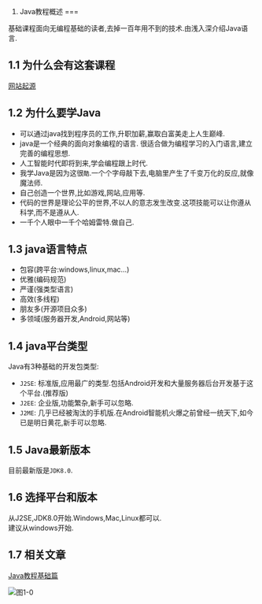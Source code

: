 1. Java教程概述
===

<div class="jumbotron">
<p>基础课程面向无编程基础的读者,去掉一百年用不到的技术.由浅入深介绍Java语言.<br>  
</div>

1.1 为什么会有这套课程
---
[网站起源](http://localhost/about.html)

1.2 为什么要学Java
---
* 可以通过java找到程序员的工作,升职加薪,赢取白富美走上人生巅峰.  
* java是一个经典的面向对象编程的语言. 很适合做为编程学习的入门语言,建立完善的编程思想.   
* 人工智能时代即将到来,学会编程跟上时代.   
* 我学Java是因为这很`酷`.一个个字母敲下去,电脑里产生了千变万化的反应,就像魔法师.  
* 自己创造一个世界,比如游戏,网站,应用等.   
* 代码的世界是理论公平的世界,不以人的意志发生改变.这项技能可以让你遵从科学,而不是遵从人.  
* 一千个人眼中一千个哈姆雷特.做自己.   

1.3 java语言特点
---

* 包容(跨平台:windows,linux,mac...)   
* 优雅(编码规范)   
* 严谨(强类型语言)  
* 高效(多线程)   
* 朋友多(开源项目众多)   
* 多领域(服务器开发,Android,网站等)   

1.4 java平台类型
---
Java有3种基础的开发包类型:   
* `J2SE`: 标准版,应用最广的类型.包括Android开发和大量服务器后台开发基于这个平台.(推荐版)   
* `J2EE`: 企业版,功能繁杂,新手可以忽略.   
* `J2ME`: 几乎已经被淘汰的手机版.在Android智能机火爆之前曾经一统天下,如今已是明日黄花,新手可以忽略.   

1.5 Java最新版本
---
目前最新版是`JDK8.0`.

1.6 选择平台和版本
---
从J2SE,JDK8.0开始.Windows,Mac,Linux都可以.    
建议从windows开始. 

1.7 相关文章
---
[Java教程基础篇](http://localhost/article/java/basic/index.html)   


![图1-0](http://localhost/img/java/basic/1-0.png)  